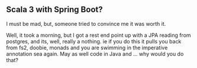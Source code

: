 ## Scala 3 with Spring Boot?

I must be mad, but, someone tried to convince me it was worth it.

Well, it took a morning, but I got a rest end point up with a JPA reading from
postgres, and its, well, really a nothing.  ie if you do this it pulls you back 
from fs2, doobie, monads and you are swimming in the imperative annotation sea again.
May as well code in Java and ... why would you do that?




